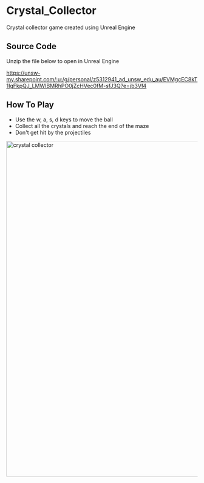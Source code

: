 # Crystal_Collector

Crystal collector game created using Unreal Engine

## Source Code
Unzip the file below to open in Unreal Engine

https://unsw-my.sharepoint.com/:u:/g/personal/z5312941_ad_unsw_edu_au/EVMgcEC8kT1IgFkpQJ_LMWIBMRhPO0jZcHVec0fM-sfJ3Q?e=jb3Vf4

## How To Play
* Use the w, a, s, d keys to move the ball
* Collect all the crystals and reach the end of the maze
* Don't get hit by the projectiles


<img width="885" alt="crystal collector" src="https://user-images.githubusercontent.com/79835146/196314820-69c7e881-529a-4ef9-9104-65f7707572c0.PNG">

